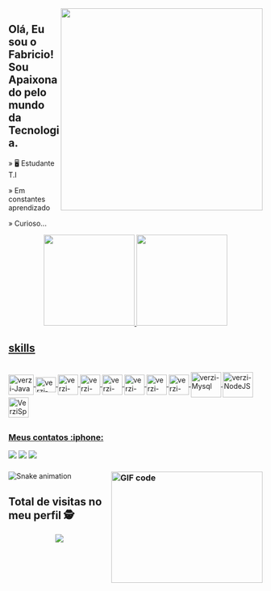 


<img src="https://raw.githubusercontent.com/MicaelliMedeiros/micaellimedeiros/master/image/computer-illustration.png" min-width="400px" max-width="400px" width="400px" align="right">


## Olá, Eu sou o Fabricio! Sou Apaixonado pelo mundo da Tecnologia.


» 🖥️ Estudante T.I

» Em constantes aprendizado

» Curioso...




<div align="center">
  <a href="https://github.com/verzivatar">
  <img height="180em" src="https://github-readme-stats.vercel.app/api?username=verzivatar&show_icons=true&theme=merko&include_all_commits=true&count_private=true"/>
  <img height="180em" src="https://github-readme-stats.vercel.app/api/top-langs/?username=verzivatar&layout=compact&langs_count=7&theme=merko"/>
</div>
  
  ## skills 
  <div style="display: inline_block"><br>
  <img align="center" alt="verzi-Java" title="Java" height="40" width="50" src="https://cdn.jsdelivr.net/gh/devicons/devicon/icons/java/java-plain.svg"> 
  <img align="center" alt="verzi-Phyton" title="Python" height="30" width="40" src="https://cdn.jsdelivr.net/gh/devicons/devicon/icons/python/python-original.svg">
  <img align="center" alt="verzi-Git" title="Git" height="40" width="40" src="https://img.icons8.com/color/48/000000/git.png">
  <img align="center" alt="verzi-Js" title="JavaScript" height="40" width="40" src="https://img.icons8.com/color/50/000000/javascript.png">
  <img align="center" alt="verzi-Html" title="HTML5" height="40" width="40" src="https://img.icons8.com/color/48/000000/html-5--v1.png">
  <img align="center" alt="verzi-Css3" title="CSS" height="40" width="40" src="https://img.icons8.com/color/48/000000/css3.png">
  <img align="center" alt="verzi-Linux" title="Linux" height="40" width="40" src="https://img.icons8.com/color/48/4a90e2/linux.png"> 
  <img align="center" alt="verzi-Win11" title="Windows" height="40" width="40" src="https://img.icons8.com/color/48/4a90e2/windows-10.svg">
  <img align="center" alt="verzi-Mysql" title="MySQL" height="50" width="60" src="https://cdn.jsdelivr.net/gh/devicons/devicon/icons/mysql/mysql-original-wordmark.svg">
  <img align="center" alt="verzi-NodeJS" title="NedeJS" height="50" width="60" src="https://img.icons8.com/color/48/4a90e2/nodejs.png">
  <img align="center" alt="VerziSpring" title="Spring" height="40" width="40" src="https://img.icons8.com/color/48/4a90e2/spring-logo.png">
  </div>
  
    
##
  

  <div>
    <h3 align="left">Meus contatos :iphone:</h3>
  <a href="https://www.instagram.com/freitas.ssa" target="_blank"><img src="https://img.shields.io/badge/-Instagram-%23E4405F?style=for-the-badge&logo=instagram&logoColor=white" target="_blank"></a>
  <a href = "
fabriciofreitasdev@hotmail.com"><img src="https://img.shields.io/badge/-Gmail-%23333?style=for-the-badge&logo=gmail&logoColor=white" target="_blank"></a>
  <a href="https://www.linkedin.com/in/fabricio-freitasdev/" target="_blank"><img src="https://img.shields.io/badge/-LinkedIn-%230077B5?style=for-the-badge&logo=linkedin&logoColor=white" target="_blank"></a>
 
  </div>  
    
  

  
       
   <h3>
  <img align="right" alt="GIF code" src="https://github.com/abhisheknaiidu/abhisheknaiidu/blob/master/code.gif?raw=true" width="300" height="220" />
</h3>
 

  
  
   <div>  
  
   ![Snake animation](https://github.com/verzivatar/verzivatar/blob/output/github-contribution-grid-snake.svg)
 
  </div>
       
     
       
       


 ## Total de visitas no meu perfil :detective: <br>
  <div align="center">
  
![](https://komarev.com/ghpvc/?username=verzivatar&label=VisitasMeuPerfil&color=green)

</div>
  


  

 
  
